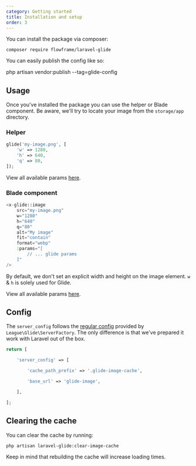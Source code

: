 ```yaml
---
category: Getting started
title: Installation and setup
order: 3
---
```


You can install the package via composer:

```
composer require flowframe/laravel-glide
```

You can easily publish the config like so:

php artisan vendor:publish --tag=glide-config

## Usage

Once you've installed the package you can use the helper or Blade component. Be aware, we'll try to locate your image from the `storage/app` directory.

### Helper

```php
glide('my-image.png', [
    'w' => 1280,
    'h' => 640,
    'q' => 80,
]);
```

View all available params [here](https://glide.thephpleague.com/2.0/api/quick-reference/).

### Blade component

```php
<x-glide::image
    src="my-image.png"
    w="1280"
    h="640"
    q="80"
    alt="My image"
    fit="contain"
    format="webp"
    :params="[
        // ... glide params
    ]"
/>
```

By default, we don't set an explicit width and height on the image element. `w` & `h` is solely used for Glide.

View all available params [here](https://glide.thephpleague.com/2.0/api/quick-reference/).

## Config

The `server_config` follows the [regular config](https://glide.thephpleague.com/2.0/config/setup/) provided by `League\Glide\ServerFactory`. The only difference is that we've prepared it work with Laravel out of the box.

```php
return [

    'server_config' => [

        'cache_path_prefix' => '.glide-image-cache',

        'base_url' => 'glide-image',

    ],

];
```

## Clearing the cache

You can clear the cache by running:

```
php artisan laravel-glide:clear-image-cache
```

Keep in mind that rebuilding the cache will increase loading times.
